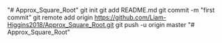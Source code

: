 "# Approx_Square_Root"  git init git add README.md git commit -m "first commit" git remote add origin https://github.com/Liam-Higgins2018/Approx_Square_Root.git git push -u origin master
"# Approx_Square_Root" 
